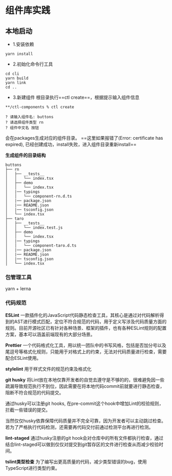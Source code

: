 # 组件库实践

## 本地启动
* 1.安装依赖
```
yarn install
```
* 2.初始化命令行工具
```
cd cli
yarn build
yarn link
cd ..
```
* 3.新建组件
根目录执行==ctl create==，根据提示输入组件信息
```
**/ctl-components % ctl create

? 请输入组件名: buttons
? 请选择组件类型 rn
? 组件中文名 按钮
```
会在packages生成对应的组件目录。
==这里如果报错了(Error: certificate has expired), 已经创建成功，install失败，进入组件目录重新install==

**生成组件的目录结构**
```
buttons
├── rn
│   ├── __tests__
│   │   └── index.tsx
│   ├── demo
│   │   └── index.tsx
│   |── typings
│   │   └── component-rn.d.ts
│   |── package.json
│   |── README.json
│   |── tsconfig.json
│   └── index.tsx
├── taro
│   ├── __tests__
│   │   └── index.test.js
│   ├── demo
│   │   └── index.tsx
│   |── typings
│   │   └── component-taro.d.ts
│   |── package.json
│   |── README.json
│   |── tsconfig.json
│   └── index.tsx
```

### 包管理工具
yarn + lerna

### 代码规范
**ESLint**
一款插件化的JavaScript代码静态检查工具，其核心是通过对代码解析得到的AST进行模式匹配，定位不符合规范的代码，用于定义写涉及代码质量方面的规则。目前开源社区已有针对各种场景、框架的插件，也有各种ESLint规则的配置方案，基本可以涵盖前端现有的大部分场景。

**Prettier**
一个代码格式化工具，用以统一团队中的书写风格，包括是否加分号以及尾逗号等格式化规则，只能用于对格式上的约束，无法对代码质量进行检查，需要配合ESLint使用。

**stylelint**
用于样式文件的规范约束及格式化

**git husky**
将Lint放在本地仅靠开发者的自觉去遵守是不够的的，很难避免因一些疏漏导致规范执行不到位，因此需要在将本地代码commit前就要进行静态检查，阻断不符合规范的代码提交。

通过husky可以注册git hooks, 在pre-commit这个hook中增加Lint的校验规则，拦截一些错误的提交。

当然仅仅husky依靠保障代码质量并不完全可靠，因为开发者可以主动跳过检查。若为了严格执行代码检测，还需要再代码交付前通过检测平台再进行检测。

**lint-staged**
通过husky注册的git hook会对仓库中的所有文件都执行检查，通过结合lint-staged可以做到仅仅对提交到git暂存区的文件进行检查从而减少校验时间。

**tslint类型检查**
为了编写出更高质量的代码，减少类型错误的bug，使用TypeScript进行类型约束。
